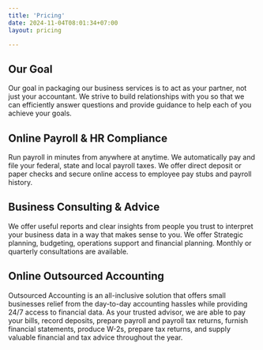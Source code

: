 ```yaml
---
title: 'Pricing'
date: 2024-11-04T08:01:34+07:00
layout: pricing

---
```

## Our Goal
Our goal in packaging our business services is to act as your partner, not just your accountant. We strive to build relationships with you so that we can efficiently answer questions and provide guidance to help each of you achieve your goals.

## Online Payroll & HR Compliance
Run payroll in minutes from anywhere at anytime. We automatically pay and file your federal, state and local payroll taxes. We offer direct deposit or paper checks and secure online access to employee pay stubs and payroll history.

## Business Consulting & Advice
We offer useful reports and clear insights from people you trust to interpret your business data in a way that makes sense to you. We offer Strategic planning, budgeting, operations support and financial planning. Monthly or quarterly consultations are available.

## Online Outsourced Accounting
Outsourced Accounting is an all-inclusive solution that offers small businesses relief from the day-to-day accounting hassles while providing 24/7 access to financial data. As your trusted advisor, we are able to pay your bills, record deposits, prepare payroll and payroll tax returns, furnish financial statements, produce W-2s, prepare tax returns, and supply valuable financial and tax advice throughout the year.												